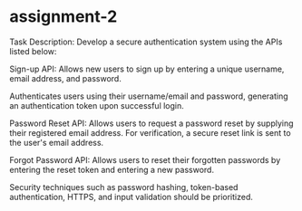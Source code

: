# assignment-2



Task Description: Develop a secure authentication system using the APIs listed below:

Sign-up API: Allows new users to sign up by entering a unique username, email address, and password.

Authenticates users using their username/email and password, generating an authentication token upon successful login.

Password Reset API: Allows users to request a password reset by supplying their registered email address. For verification, a secure reset link is sent to the user's email address.

Forgot Password API: Allows users to reset their forgotten passwords by entering the reset token and entering a new password.

Security techniques such as password hashing, token-based authentication, HTTPS, and input validation should be prioritized. 

